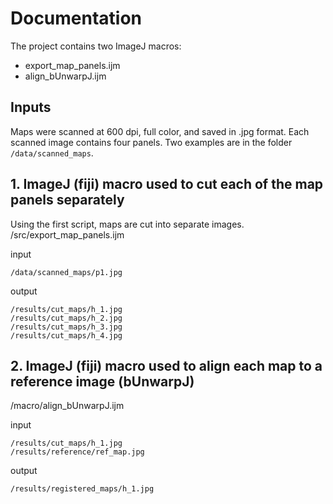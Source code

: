 # Documentation

The project contains two ImageJ macros:
 - export_map_panels.ijm
 - align_bUnwarpJ.ijm


## Inputs
Maps were scanned at 600 dpi, full color, and saved in .jpg format. Each scanned image contains four panels. Two examples are in the folder `/data/scanned_maps`.

## 1. ImageJ (fiji) macro used to cut each of the map panels separately 
Using the first script, maps are cut into separate images.
/src/export_map_panels.ijm 

input
```
/data/scanned_maps/p1.jpg
```

output
```
/results/cut_maps/h_1.jpg
/results/cut_maps/h_2.jpg
/results/cut_maps/h_3.jpg
/results/cut_maps/h_4.jpg
```


## 2. ImageJ (fiji) macro used to align each map to a reference image (bUnwarpJ) 

/macro/align_bUnwarpJ.ijm

input
```
/results/cut_maps/h_1.jpg
/results/reference/ref_map.jpg
```

output
```
/results/registered_maps/h_1.jpg
```
